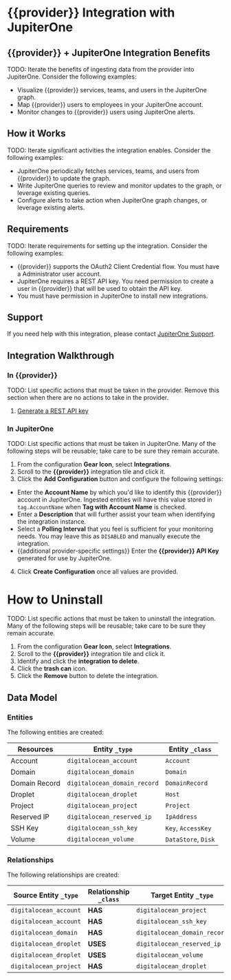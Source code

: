# {{provider}} Integration with JupiterOne

## {{provider}} + JupiterOne Integration Benefits

TODO: Iterate the benefits of ingesting data from the provider into JupiterOne.
Consider the following examples:

- Visualize {{provider}} services, teams, and users in the JupiterOne graph.
- Map {{provider}} users to employees in your JupiterOne account.
- Monitor changes to {{provider}} users using JupiterOne alerts.

## How it Works

TODO: Iterate significant activities the integration enables. Consider the
following examples:

- JupiterOne periodically fetches services, teams, and users from {{provider}}
  to update the graph.
- Write JupiterOne queries to review and monitor updates to the graph, or
  leverage existing queries.
- Configure alerts to take action when JupiterOne graph changes, or leverage
  existing alerts.

## Requirements

TODO: Iterate requirements for setting up the integration. Consider the
following examples:

- {{provider}} supports the OAuth2 Client Credential flow. You must have a
  Administrator user account.
- JupiterOne requires a REST API key. You need permission to create a user in
  {{provider}} that will be used to obtain the API key.
- You must have permission in JupiterOne to install new integrations.

## Support

If you need help with this integration, please contact
[JupiterOne Support](https://support.jupiterone.io).

## Integration Walkthrough

### In {{provider}}

TODO: List specific actions that must be taken in the provider. Remove this
section when there are no actions to take in the provider.

1. [Generate a REST API key](https://example.com/docs/generating-api-keys)

### In JupiterOne

TODO: List specific actions that must be taken in JupiterOne. Many of the
following steps will be reusable; take care to be sure they remain accurate.

1. From the configuration **Gear Icon**, select **Integrations**.
2. Scroll to the **{{provider}}** integration tile and click it.
3. Click the **Add Configuration** button and configure the following settings:

- Enter the **Account Name** by which you'd like to identify this {{provider}}
  account in JupiterOne. Ingested entities will have this value stored in
  `tag.AccountName` when **Tag with Account Name** is checked.
- Enter a **Description** that will further assist your team when identifying
  the integration instance.
- Select a **Polling Interval** that you feel is sufficient for your monitoring
  needs. You may leave this as `DISABLED` and manually execute the integration.
- {{additional provider-specific settings}} Enter the **{{provider}} API Key**
  generated for use by JupiterOne.

4. Click **Create Configuration** once all values are provided.

# How to Uninstall

TODO: List specific actions that must be taken to uninstall the integration.
Many of the following steps will be reusable; take care to be sure they remain
accurate.

1. From the configuration **Gear Icon**, select **Integrations**.
2. Scroll to the **{{provider}}** integration tile and click it.
3. Identify and click the **integration to delete**.
4. Click the **trash can** icon.
5. Click the **Remove** button to delete the integration.

<!-- {J1_DOCUMENTATION_MARKER_START} -->
<!--
********************************************************************************
NOTE: ALL OF THE FOLLOWING DOCUMENTATION IS GENERATED USING THE
"j1-integration document" COMMAND. DO NOT EDIT BY HAND! PLEASE SEE THE DEVELOPER
DOCUMENTATION FOR USAGE INFORMATION:

https://github.com/JupiterOne/sdk/blob/main/docs/integrations/development.md
********************************************************************************
-->

## Data Model

### Entities

The following entities are created:

| Resources     | Entity `_type`               | Entity `_class`     |
| ------------- | ---------------------------- | ------------------- |
| Account       | `digitalocean_account`       | `Account`           |
| Domain        | `digitalocean_domain`        | `Domain`            |
| Domain Record | `digitalocean_domain_record` | `DomainRecord`      |
| Droplet       | `digitalocean_droplet`       | `Host`              |
| Project       | `digitalocean_project`       | `Project`           |
| Reserved IP   | `digitalocean_reserved_ip`   | `IpAddress`         |
| SSH Key       | `digitalocean_ssh_key`       | `Key`, `AccessKey`  |
| Volume        | `digitalocean_volume`        | `DataStore`, `Disk` |

### Relationships

The following relationships are created:

| Source Entity `_type`  | Relationship `_class` | Target Entity `_type`        |
| ---------------------- | --------------------- | ---------------------------- |
| `digitalocean_account` | **HAS**               | `digitalocean_project`       |
| `digitalocean_account` | **HAS**               | `digitalocean_ssh_key`       |
| `digitalocean_domain`  | **HAS**               | `digitalocean_domain_record` |
| `digitalocean_droplet` | **USES**              | `digitalocean_reserved_ip`   |
| `digitalocean_droplet` | **USES**              | `digitalocean_volume`        |
| `digitalocean_project` | **HAS**               | `digitalocean_droplet`       |

<!--
********************************************************************************
END OF GENERATED DOCUMENTATION AFTER BELOW MARKER
********************************************************************************
-->
<!-- {J1_DOCUMENTATION_MARKER_END} -->
